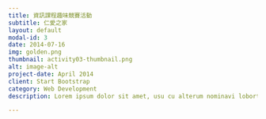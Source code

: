 ```yaml
---
title: 資訊課程趣味競賽活動
subtitle: 仁愛之家
layout: default
modal-id: 3
date: 2014-07-16
img: golden.png
thumbnail: activity03-thumbnail.png
alt: image-alt
project-date: April 2014
client: Start Bootstrap
category: Web Development
description: Lorem ipsum dolor sit amet, usu cu alterum nominavi lobortis. At duo novum diceret. Tantas apeirian vix et, usu sanctus postulant inciderint ut, populo diceret necessitatibus in vim. Cu eum dicam feugiat noluisse.

---
```

